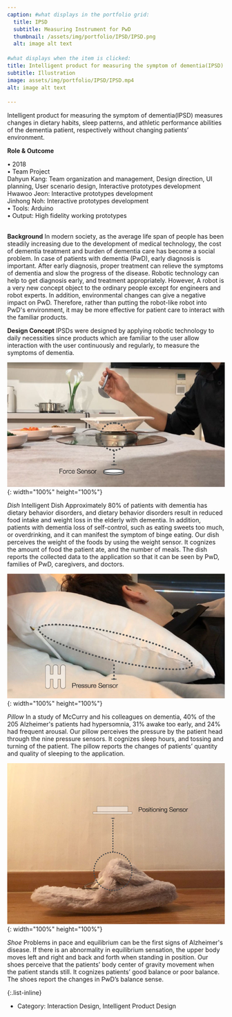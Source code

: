 ```yaml
---
caption: #what displays in the portfolio grid:
  title: IPSD
  subtitle: Measuring Instrument for PwD
  thumbnail: /assets/img/portfolio/IPSD/IPSD.png
  alt: image alt text

#what displays when the item is clicked:
title: Intelligent product for measuring the symptom of dementia(IPSD)
subtitle: Illustration
image: assets/img/portfolio/IPSD/IPSD.mp4
alt: image alt text

---
```


Intelligent product for measuring the symptom of dementia(IPSD) measures changes in dietary habits, sleep patterns, and athletic performance abilities of the dementia patient, respectively without changing patients’ environment.

**Role & Outcome**<br>
<div style="text-align: left"> 
• 2018
<br>
• Team Project<br>
Dahyun Kang: Team organization and management, Design direction, UI planning, User scenario design, Interactive prototypes development
<br>
Hwawoo Jeon: Interactive prototypes development
<br>
Jinhong Noh: Interactive prototypes development
<br>
• Tools: Arduino
<br>
• Output: High fidelity working prototypes
<br><br>
</div>

**Background**
In modern society, as the average life span of people has been steadily increasing due to the development of medical technology, the cost of dementia treatment and burden of dementia care has become a social problem. In case of patients with dementia (PwD), early diagnosis is important. After early diagnosis, proper treatment can relieve the symptoms of dementia and slow the progress of the disease. Robotic technology can help to get diagnosis early, and treatment appropriately. However, A robot is a very new concept object to the ordinary people except for engineers and robot experts. In addition, environmental changes can give a negative impact on PwD. Therefore, rather than putting the robot-like robot into PwD's environment, it may be more effective for patient care to interact with the familiar products.

**Design Concept**
IPSDs were designed by applying robotic technology to daily necessities since products which are familiar to the user allow interaction with the user continuously and regularly, to measure the symptoms of dementia.

![image](../assets/img/portfolio/IPSD/dish.jpg){: width="100%" height="100%"}
<br>

*Dish*   Intelligent Dish Approximately 80% of patients with dementia has dietary behavior disorders, and dietary behavior disorders result in reduced food intake and weight loss in the elderly with dementia. In addition, patients with dementia loss of self-control, such as eating sweets too much, or overdrinking, and it can manifest the symptom of binge eating. Our dish perceives the weight of the foods by using the weight sensor. It cognizes the amount of food the patient ate, and the number of meals. The dish reports the collected data to the application so that it can be seen by PwD, families of PwD, caregivers, and doctors. 

![image](../assets/img/portfolio/IPSD/pillow.jpg){: width="100%" height="100%"}
<br>

*Pillow* In a study of McCurry and his colleagues on dementia, 40% of the 205 Alzheimer's  patients had hypersomnia, 31% awake too early, and  24% had frequent arousal. Our pillow  perceives the pressure by the patient head through the nine pressure sensors. It cognizes sleep hours, and tossing and turning of the patient. The pillow reports the changes of patients’ quantity and quality of sleeping to the application.

![image](../assets/img/portfolio/IPSD/shoe.jpg){: width="100%" height="100%"}
<br>

*Shoe* Problems in pace and equilibrium can be the first signs of Alzheimer's disease. If there is an abnormality in equilibrium sensation, the upper body moves left and right and back and forth when standing in position. Our shoes perceive that the patients’ body center of gravity movement when the patient stands still. It cognizes patients’ good balance or poor balance. The shoes report the changes in PwD’s balance sense.


{:.list-inline}
- Category: Interaction Design, Intelligent Product Design

